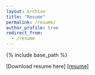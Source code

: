 ```yaml
---
layout: archive
title: "Resume"
permalink: /resume/
author_profile: true
redirect_from:
  - /resume
---
```


{% include base_path %}

[Download resume here] <a href="https://Iqbal0007.github.io/files/resume.pdf">[resume]</a>
